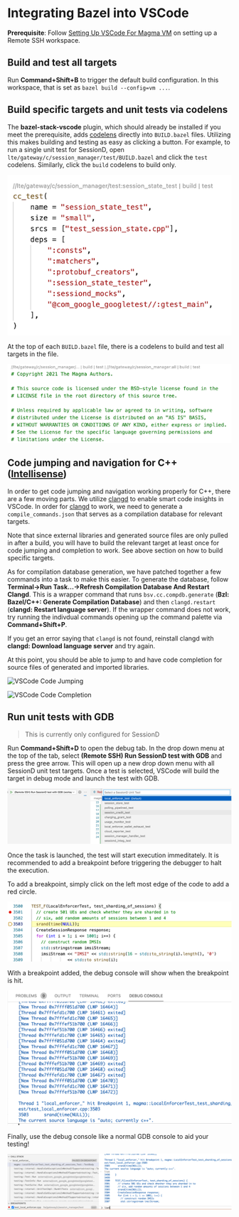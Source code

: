 # Integrating Bazel into VSCode

**Prerequisite**: Follow [Setting Up VSCode For Magma VM](./VSCodeSetup.md) on setting up a Remote SSH workspace.

## Build and test all targets

Run **Command+Shift+B** to trigger the default build configuration. In this workspace, that is set as `bazel build --config=vm ...`.

## Build specific targets and unit tests via codelens

The **bazel-stack-vscode** plugin, which should already be installed if you meet the prerequisite, adds [codelens](https://code.visualstudio.com/blogs/2017/02/12/code-lens-roundup) directly into `BUILD.bazel` files. Utilizing this makes building and testing as easy as clicking a button.
For example, to run a single unit test for SessionD, open `lte/gateway/c/session_manager/test/BUILD.bazel` and click the `test` codelens. Similarly, click the `build` codelens to build only.

![SessionD Unit Test Codelens](./pics/sessiond-unit-test-codelens.png)

At the top of each `BUILD.bazel` file, there is a codelens to build and test all targets in the file.

![SessionD All Target Codelens](./pics/sessiond-all-target-codelens.png)

## Code jumping and navigation for C++ ([Intellisense](https://code.visualstudio.com/docs/editor/intellisense))

In order to get code jumping and navigation working properly for C++, there are a few moving parts. We utilize [clangd](https://clangd.llvm.org) to enable smart code insights in VSCode. In order for [clangd](https://clangd.llvm.org) to work, we need to generate a `compile_commands.json` that serves as a compilation database for relevant targets.

Note that since external libraries and generated source files are only pulled in after a build, you will have to build the relevant target at least once for code jumping and completion to work. See above section on how to build specific targets.

As for compilation database generation, we have patched together a few commands into a task to make this easier. To generate the database, follow **Terminal->Run Task...->Refresh Compilation Database And Restart Clangd**. This is a wrapper command that runs `bsv.cc.compdb.generate` (**Bzl: Bazel/C++: Generate Compilation Database**) and then `clangd.restart` (**clangd: Restart language server**). If the wrapper command does not work, try running the indivdual commands opening up the command palette via **Command+Shift+P**.

If you get an error saying that `clangd` is not found, reinstall clangd with **clangd: Download language server** and try again.

At this point, you should be able to jump to and have code completion for source files of generated and imported libraries.

![VSCode Code Jumping](./pics/vscode-code-jumping.gif)

![VSCode Code Completion](./pics/vscode-code-completion.gif)

## Run unit tests with GDB
> This is currently only configured for SessionD

Run **Command+Shift+D** to open the debug tab. In the drop down menu at the top of the tab, select **(Remote SSH) Run SessionD test with GDB** and press the gree arrow. This will open up a new drop down menu with all SessionD unit test targets. Once a test is selected, VSCode will build the target in debug mode and launch the test with GDB.

![SessionD Start Debug](./pics/sessiond-start-debug.png)

Once the task is launched, the test will start execution immeditately. It is recommended to add a breakpoint before triggering the debugger to halt the execution.

To add a breakpoint, simply click on the left most edge of the code to add a red circle.

![SessionD Breakpoint Code](./pics/sessiond-breakpoint-code.png)

With a breakpoint added, the debug console will show when the breakpoint is hit.

![SessionD Breakpoint Debug Console](./pics/sessiond-breakpoint-debug-console.png)

Finally, use the debug console like a normal GDB console to aid your testing!

![SessionD GDB List](./pics/sessiond-gdb-list.png)
